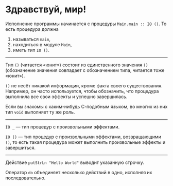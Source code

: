 # Здравствуй, мир!

Исполнение программы начинается с процедуры `Main.main :: IO ()`. То есть процедура должна

1. называться `main`,
2. находиться в модуле `Main`,
3. иметь тип `IO ()`.

---

Тип `()` (читается «юнит») состоит из единственного значения `()`
(обозначение значения совпадает с обозначением типа, читается тоже «юнит»).

`()` не несёт никакой информации, кроме факта своего существования.
Например, он часто используется, чтобы обозначить,
что процедура выполнила все свои эффекты и успешно завершилась.

Если вы знакомы с каким-нибудь С-подобным языком,
во многих из них тип `void` выполняет ту же роль.

---

`IO _` — тип процедур с произвольными эффектами.

`IO ()` — тип процедур с произвольными эффектами, возвращающими `()`,
то есть такая процедура может выполнить произвольные эффекты и завершиться.

---

Действие `putStrLn "Hello World"` выводит указанную строчку.

Оператор `do` объединяет несколько действий в одно, исполняя их последовательно.
